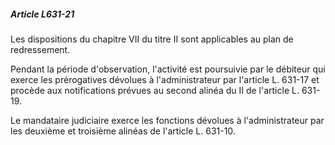 ##### Article L631-21

Les dispositions du chapitre VII du titre II sont applicables au plan de redressement.

Pendant la période d'observation, l'activité est poursuivie par le débiteur qui exerce les prérogatives dévolues à l'administrateur par l'article L. 631-17 et procède aux notifications prévues au second alinéa du II de l'article L. 631-19.

Le mandataire judiciaire exerce les fonctions dévolues à l'administrateur par les deuxième et troisième alinéas de l'article L. 631-10.

